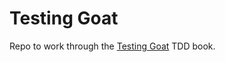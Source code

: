 # Testing Goat

Repo to work through the [Testing Goat](http://www.obeythetestinggoat.com/) TDD book.
